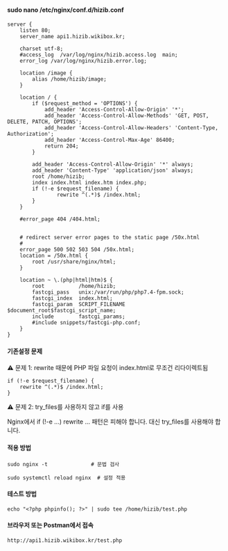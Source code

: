 #### sudo nano /etc/nginx/conf.d/hizib.conf

```less
server {
    listen 80;
    server_name api1.hizib.wikibox.kr;

    charset utf-8;
    #access_log  /var/log/nginx/hizib.access.log  main;
    error_log /var/log/nginx/hizib.error.log;

    location /image {
        alias /home/hizib/image;
    }

    location / {
        if ($request_method = 'OPTIONS') {
            add_header 'Access-Control-Allow-Origin' '*';
            add_header 'Access-Control-Allow-Methods' 'GET, POST, DELETE, PATCH, OPTIONS';
            add_header 'Access-Control-Allow-Headers' 'Content-Type, Authorization';
            add_header 'Access-Control-Max-Age' 86400;
            return 204;
        }

        add_header 'Access-Control-Allow-Origin' '*' always;
        add_header 'Content-Type' 'application/json' always;
        root /home/hizib;
        index index.html index.htm index.php;
        if (!-e $request_filename) {
                rewrite ^(.*)$ /index.html;
        }
    }

    #error_page 404 /404.html;


    # redirect server error pages to the static page /50x.html
    #
    error_page 500 502 503 504 /50x.html;
    location = /50x.html {
        root /usr/share/nginx/html;
    }

    location ~ \.(php|html|htm)$ {
        root           /home/hizib;
        fastcgi_pass   unix:/var/run/php/php7.4-fpm.sock;
        fastcgi_index  index.html;
        fastcgi_param  SCRIPT_FILENAME  $document_root$fastcgi_script_name;
        include        fastcgi_params;
        #include snippets/fastcgi-php.conf;
    }
}
```

#### 기존설정 문제

⚠️ 문제 1: rewrite 때문에 PHP 파일 요청이 index.html로 무조건 리다이렉트됨
```less
if (!-e $request_filename) {
    rewrite ^(.*)$ /index.html;
}
```

⚠️ 문제 2: try_files를 사용하지 않고 if를 사용

Nginx에서 if (!-e ...) rewrite ... 패턴은 피해야 합니다. 대신 try_files를 사용해야 합니다.


#### 적용 방법

```less
sudo nginx -t              # 문법 검사

sudo systemctl reload nginx  # 설정 적용
```

#### 테스트 방법
```less
echo "<?php phpinfo(); ?>" | sudo tee /home/hizib/test.php
```

#### 브라우저 또는 Postman에서 접속
```less
http://api1.hizib.wikibox.kr/test.php
```




